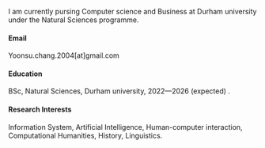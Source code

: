 

I am currently pursing  Computer science and Business at Durham university under the Natural Sciences programme. 


#### Email
Yoonsu.chang.2004[at]gmail.com

#### Education
BSc, Natural Sciences, Durham university, 2022—2026 (expected) .

#### Research Interests
Information System, Artificial Intelligence, Human-computer interaction, Computational Humanities, History, Linguistics.

